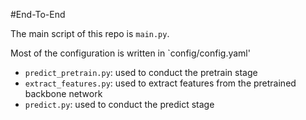 #End-To-End

The main script of this repo is `main.py`.

Most of the configuration is written in `config/config.yaml'

* `predict_pretrain.py`: used to conduct the pretrain stage
* `extract_features.py`: used to extract features from the pretrained backbone network
* `predict.py`: used to conduct the predict stage
